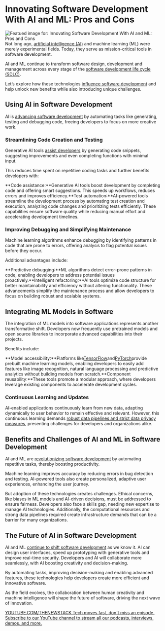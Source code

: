 # Innovating Software Development With AI and ML: Pros and Cons
![Featued image for: Innovating Software Development With AI and ML: Pros and Cons](https://cdn.thenewstack.io/media/2025/01/030bd24d-ai-ml-software-dev-pro-con-1024x576.jpg)
Not long ago, [artificial intelligence (AI)](https://thenewstack.io/ai/) and machine learning (ML) were merely experimental fields. Today, they serve as mission-critical tools in software development.

AI and ML continue to transform software design, development and management across every stage of the [software development life cycle (SDLC)](https://www.sonatype.com/resources/articles/guide-to-software-development-life-cycle).

Let’s explore how these technologies [influence software development](https://thenewstack.io/developer-productivity-in-2025-more-ai-but-mixed-results/) and help unlock new benefits while also introducing unique challenges.

## Using AI in Software Development
AI is [advancing software development](https://thenewstack.io/ai-machine-learning-and-the-future-of-software-development/) by automating tasks like generating, testing and debugging code, freeing developers to focus on more creative work.

### Streamlining Code Creation and Testing
Generative AI tools [assist developers](https://www.sonatype.com/blog/unlocking-the-power-of-generative-ai-in-software-development-insights-from-sonatypes-survey) by generating code snippets, suggesting improvements and even completing functions with minimal input.

This reduces time spent on repetitive coding tasks and further benefits developers with:

**Code assistance:**Generative AI tools boost development by completing code and offering smart suggestions. This speeds up workflows, reduces errors and improves efficiency.**Test automation:**AI-powered tools streamline the development process by automating test creation and execution, analyzing code changes and prioritizing tests efficiently. These capabilities ensure software quality while reducing manual effort and accelerating development timelines.
### Improving Debugging and Simplifying Maintenance
Machine learning algorithms enhance debugging by identifying patterns in code that are prone to errors, offering analysis to flag potential issues before they occur.

Additional advantages include:

**Predictive debugging:**ML algorithms detect error-prone patterns in code, enabling developers to address potential issues proactively.**Intelligent refactoring:**AI tools optimize code structure for better maintainability and efficiency without altering functionality. These advancements simplify the maintenance process and allow developers to focus on building robust and scalable systems.
## Integrating ML Models in Software
The integration of ML models into software applications represents another transformative shift. Developers now frequently use pretrained models and open source libraries to incorporate advanced capabilities into their projects.

Benefits include:

**Model accessibility:**Platforms like[TensorFlow](https://thenewstack.io/python-tutorial-use-tensorflow-to-generate-predictive-text/)and[PyTorch](https://thenewstack.io/why-pytorch-gets-all-the-love/)provide prebuilt machine learning models, enabling developers to easily add features like image recognition, natural language processing and predictive analytics without building models from scratch.**Component reusability:**These tools promote a modular approach, where developers leverage existing components to accelerate development cycles.
### Continuous Learning and Updates
AI-enabled applications continuously learn from new data, adapting dynamically to user behavior to remain effective and relevant. However, this continuous learning demands [robust data pipelines and strict data privacy measures](https://roadmap.sh/ai-data-scientist), presenting challenges for developers and organizations alike.

## Benefits and Challenges of AI and ML in Software Development
AI and ML are [revolutionizing software development](https://www.sonatype.com/blog/embracing-the-ai-revolution-navigating-the-impact-on-developers) by automating repetitive tasks, thereby boosting productivity.

Machine learning improves accuracy by reducing errors in bug detection and testing. AI-powered tools also create personalized, adaptive user experiences, enhancing the user journey.

But adoption of these technologies creates challenges. Ethical concerns, like biases in ML models and AI-driven decisions, must be addressed to ensure fairness. Developers also face a skills gap, needing new expertise to manage AI technologies. Additionally, the computational resources and strong data pipelines required create infrastructure demands that can be a barrier for many organizations.

## The Future of AI in Software Development
AI and ML [continue to shift software development](https://www.sonatype.com/ai-in-software-development) as we know it. AI can design user interfaces, speed up prototyping with generative tools and improve real-time security. Developers and AI will collaborate more seamlessly, with AI boosting creativity and decision-making.

By automating tasks, improving decision-making and enabling advanced features, these technologies help developers create more efficient and innovative software.

As the field evolves, the collaboration between human creativity and machine intelligence will shape the future of software, driving the next wave of innovation.

[
YOUTUBE.COM/THENEWSTACK
Tech moves fast, don't miss an episode. Subscribe to our YouTube
channel to stream all our podcasts, interviews, demos, and more.
](https://youtube.com/thenewstack?sub_confirmation=1)
